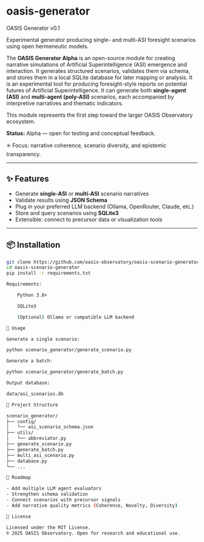 # oasis-generator

OASIS Generator v0.1

Experimental generator producing single- and multi-ASI foresight scenarios using open hermeneutic models.

The **OASIS Generator Alpha** is an open-source module for creating narrative simulations of Artificial Superintelligence (ASI) emergence and interaction.
It generates structured scenarios, validates them via schema, and stores them in a local SQLite database for later mapping or analysis. 
It is an experimental tool for producing foresight-style reports on potential futures of Artificial Superintelligence.
It can generate both **single-agent (ASI)** and **multi-agent (poly-ASI)** scenarios, each accompanied by interpretive narratives and thematic indicators.

This module represents the first step toward the larger OASIS Observatory ecosystem.

**Status:** Alpha — open for testing and conceptual feedback.

✳️ Focus: narrative coherence, scenario diversity, and epistemic transparency.

---

## ✨ Features

- Generate **single-ASI** or **multi-ASI** scenario narratives
- Validate results using **JSON Schema**
- Plug in your preferred LLM backend (Ollama, OpenRouter, Claude, etc.)
- Store and query scenarios using **SQLite3**
- Extensible: connect to precursor data or visualization tools

---

## 📦 Installation

```bash
git clone https://github.com/oasis-observatory/oasis-scenario-generator.git
cd oasis-scenario-generator
pip install -r requirements.txt

Requirements:

    Python 3.8+

    SQLite3

    (Optional) Ollama or compatible LLM backend

🚀 Usage

Generate a single scenario:

python scenario_generator/generate_scenario.py

Generate a batch:

python scenario_generator/generate_batch.py

Output database:

data/asi_scenarios.db

📁 Project Structure

scenario_generator/
├── config/
│   └── asi_scenario_schema.json
├── utils/
│   └── abbreviator.py
├── generate_scenario.py
├── generate_batch.py
├── multi_asi_scenario.py
├── database.py
└── ...

🧭 Roadmap

- Add multiple LLM agent evaluators
- Strengthen schema validation
- Connect scenarios with precursor signals
- Add narrative quality metrics (Coherence, Novelty, Diversity)

🪪 License

Licensed under the MIT License.
© 2025 OASIS Observatory. Open for research and educational use.
